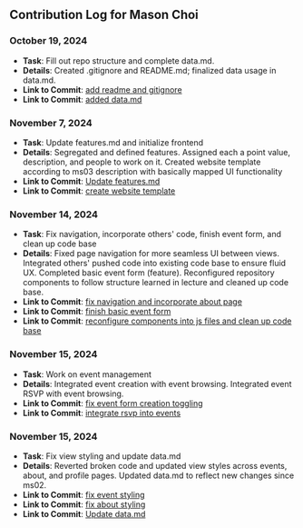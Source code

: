 ## Contribution Log for Mason Choi

### October 19, 2024
- **Task**: Fill out repo structure and complete data.md.
- **Details**: Created .gitignore and README.md; finalized data usage in data.md.
- **Link to Commit**: [add readme and gitignore](https://github.com/sophiatangg/CS326Team26/commit/da5616c0a0b835dca6f0ebba3a015b56a0294b54)
- **Link to Commit**: [added data.md](https://github.com/sophiatangg/CS326Team26/commit/3e5cb94c2a28b0bd380c473130ec0672f4eb2a2a)

### November 7, 2024
- **Task**: Update features.md and initialize frontend
- **Details**: Segregated and defined features. Assigned each a point value, description, and people to work on it. Created website template according to ms03 description with basically mapped UI functionality
- **Link to Commit**: [Update features.md](https://github.com/sophiatangg/CS326Team26/commit/9393fe241b357fbc4216c9e073e84f1e507adb20)
- **Link to Commit**: [create website template](https://github.com/sophiatangg/CS326Team26/commit/e1f57da88fcb94bdaf391ff0ea9a5d820a111578)

### November 14, 2024
- **Task**: Fix navigation, incorporate others' code, finish event form, and clean up code base
- **Details**: Fixed page navigation for more seamless UI between views. Integrated others' pushed code into existing code base to ensure fluid UX. Completed basic event form (feature). Reconfigured repository components to follow structure learned in lecture and cleaned up code base.
- **Link to Commit**: [fix navigation and incorporate about page](https://github.com/sophiatangg/CS326Team26/commit/00a3f9fad0b337aed666becd99ef7bbd560f11db)
- **Link to Commit**: [finish basic event form](https://github.com/sophiatangg/CS326Team26/commit/c8bcc650ed8fb6093a5dfa11c27cc88cedd6c50d)
- **Link to Commit**: [reconfigure components into js files and clean up code base](https://github.com/sophiatangg/CS326Team26/commit/a265a8e2e251b29a652ece441ce675d3185dd42a)

### November 15, 2024
- **Task**: Work on event management
- **Details**: Integrated event creation with event browsing. Integrated event RSVP with event browsing.
- **Link to Commit**: [fix event form creation toggling](https://github.com/sophiatangg/CS326Team26/commit/83d8eeed9b4909d30f77b7eade7838c77a13069f)
- **Link to Commit**: [integrate rsvp into events](https://github.com/sophiatangg/CS326Team26/commit/c1e70f272125ca8cf9aa4a7689df59c77bf9b3fc)

### November 15, 2024
- **Task**: Fix view styling and update data.md
- **Details**: Reverted broken code and updated view styles across events, about, and profile pages. Updated data.md to reflect new changes since ms02.
- **Link to Commit**: [fix event styling](https://github.com/sophiatangg/CS326Team26/commit/bf159aef5a3ec938a244a86327cd6ea099db8a1e)
- **Link to Commit**: [fix about styling](https://github.com/sophiatangg/CS326Team26/commit/1085d2cca68d7dfe8ea839c3d7bf2d6b554a4fa6)
- **Link to Commit**: [Update data.md](https://github.com/sophiatangg/CS326Team26/commit/5247bc1bd8a11b97f86bed553f6c0af29fc9414e)
